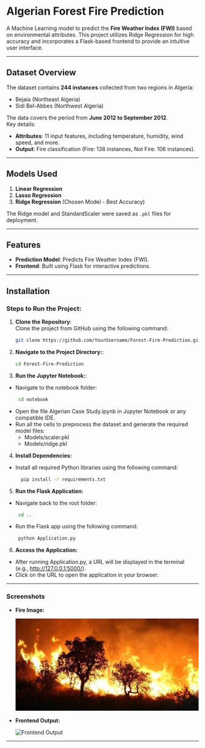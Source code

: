 # Algerian Forest Fire Prediction  

A Machine Learning model to predict the **Fire Weather Index (FWI)** based on environmental attributes. This project utilizes Ridge Regression for high accuracy and incorporates a Flask-based frontend to provide an intuitive user interface.  

---

## Dataset Overview  

The dataset contains **244 instances** collected from two regions in Algeria:  
- Bejaia (Northeast Algeria)  
- Sidi Bel-Abbes (Northwest Algeria)  

The data covers the period from **June 2012 to September 2012**.  
Key details:  
- **Attributes**: 11 input features, including temperature, humidity, wind speed, and more.  
- **Output**: Fire classification (Fire: 138 instances, Not Fire: 106 instances).  

---

## Models Used  

1. **Linear Regression**  
2. **Lasso Regression**  
3. **Ridge Regression** (Chosen Model - Best Accuracy)  

The Ridge model and StandardScaler were saved as `.pkl` files for deployment.  

---

## Features  

- **Prediction Model**: Predicts Fire Weather Index (FWI).  
- **Frontend**: Built using Flask for interactive predictions.  

---

## Installation  

### Steps to Run the Project:  

1. **Clone the Repository**:  
   Clone the project from GitHub using the following command:  
   ```bash
   git clone https://github.com/YourUsername/Forest-Fire-Prediction.git
2. **Navigate to the Project Directory:**:    
   ```bash
   cd Forest-Fire-Prediction
3. **Run the Jupyter Notebook:**:
  - Navigate to the notebook folder:
    ```bash
     cd notebook
    ```
  - Open the file Algerian Case Study.ipynb in Jupyter Notebook or any compatible IDE.
  - Run all the cells to preprocess the dataset and generate the required model files:
    - Models/scaler.pkl
    - Models/ridge.pkl
4. **Install Dependencies:**
 - Install all required Python libraries using the following command:
   ```bash
     pip install -r requirements.txt
   ```
5. **Run the Flask Application:**
- Navigate back to the root folder:
  ```bash
   cd ..
  ```
- Run the Flask app using the following command:
  ```bash
   python Application.py
  ```
6. **Access the Application:**
 - After running Application.py, a URL will be displayed in the terminal (e.g., http://127.0.0.1:5000/).
 - Click on the URL to open the application in your browser.
---
### Screenshots
- **Fire Image:**
  
  ![Fire Image](dataset-cover.jpg)

- **Frontend Output:**
  
  ![Frontend Output](path_to_frontend_output_image.jpg)

---

   
